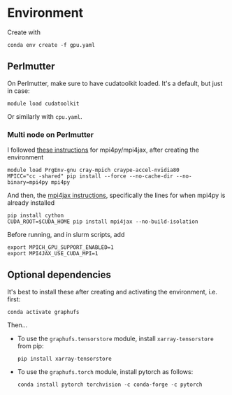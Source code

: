 # Environment

Create with

```
conda env create -f gpu.yaml
```

## Perlmutter

On Perlmutter, make sure to have cudatoolkit loaded. It's a default, but just in
case:

```
module load cudatoolkit
```

Or similarly with `cpu.yaml`.

### Multi node on Perlmutter

I followed [these
instructions](https://docs.nersc.gov/development/languages/python/using-python-perlmutter/#installing-mpi4py-with-gpu-aware-cray-mpich) for mpi4py/mpi4jax, after creating the environment

```
module load PrgEnv-gnu cray-mpich craype-accel-nvidia80
MPICC="cc -shared" pip install --force --no-cache-dir --no-binary=mpi4py mpi4py
```

And then, the [mpi4jax
instructions](https://github.com/mpi4jax/mpi4jax?tab=readme-ov-file#installation),
specifically the lines for when mpi4py is already installed

```
pip install cython
CUDA_ROOT=$CUDA_HOME pip install mpi4jax --no-build-isolation
```

Before running, and in slurm scripts, add

```
export MPICH_GPU_SUPPORT_ENABLED=1
export MPI4JAX_USE_CUDA_MPI=1
```

## Optional dependencies

It's best to install these after creating and activating the environment, i.e.
first:

```
conda activate graphufs
```

Then...


* To use the `graphufs.tensorstore` module, install `xarray-tensorstore` from pip:
  ```
  pip install xarray-tensorstore
  ```

* To use the `graphufs.torch` module, install pytorch as follows:
   ```
   conda install pytorch torchvision -c conda-forge -c pytorch
   ```
